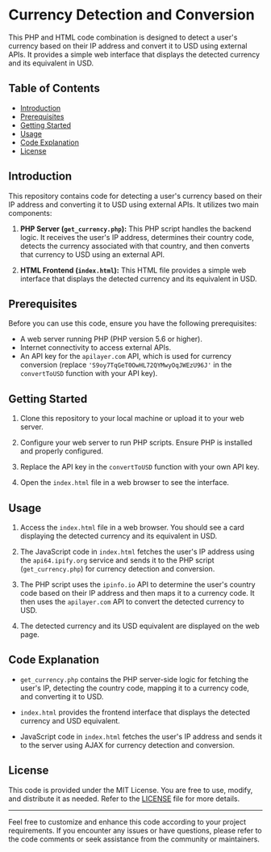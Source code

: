 # Currency Detection and Conversion

This PHP and HTML code combination is designed to detect a user's currency based on their IP address and convert it to USD using external APIs. It provides a simple web interface that displays the detected currency and its equivalent in USD.

## Table of Contents

- [Introduction](#introduction)
- [Prerequisites](#prerequisites)
- [Getting Started](#getting-started)
- [Usage](#usage)
- [Code Explanation](#code-explanation)
- [License](#license)

## Introduction

This repository contains code for detecting a user's currency based on their IP address and converting it to USD using external APIs. It utilizes two main components:

1. **PHP Server (`get_currency.php`):** This PHP script handles the backend logic. It receives the user's IP address, determines their country code, detects the currency associated with that country, and then converts that currency to USD using an external API.

2. **HTML Frontend (`index.html`):** This HTML file provides a simple web interface that displays the detected currency and its equivalent in USD.

## Prerequisites

Before you can use this code, ensure you have the following prerequisites:

- A web server running PHP (PHP version 5.6 or higher).
- Internet connectivity to access external APIs.
- An API key for the `apilayer.com` API, which is used for currency conversion (replace `'S9oy7TqGeT0OwHL72QYMwyOqJWEzU96J'` in the `convertToUSD` function with your API key).

## Getting Started

1. Clone this repository to your local machine or upload it to your web server.

2. Configure your web server to run PHP scripts. Ensure PHP is installed and properly configured.

3. Replace the API key in the `convertToUSD` function with your own API key.

4. Open the `index.html` file in a web browser to see the interface.

## Usage

1. Access the `index.html` file in a web browser. You should see a card displaying the detected currency and its equivalent in USD.

2. The JavaScript code in `index.html` fetches the user's IP address using the `api64.ipify.org` service and sends it to the PHP script (`get_currency.php`) for currency detection and conversion.

3. The PHP script uses the `ipinfo.io` API to determine the user's country code based on their IP address and then maps it to a currency code. It then uses the `apilayer.com` API to convert the detected currency to USD.

4. The detected currency and its USD equivalent are displayed on the web page.

## Code Explanation

- `get_currency.php` contains the PHP server-side logic for fetching the user's IP, detecting the country code, mapping it to a currency code, and converting it to USD.

- `index.html` provides the frontend interface that displays the detected currency and USD equivalent.

- JavaScript code in `index.html` fetches the user's IP address and sends it to the server using AJAX for currency detection and conversion.

## License

This code is provided under the MIT License. You are free to use, modify, and distribute it as needed. Refer to the [LICENSE](LICENSE) file for more details.

---

Feel free to customize and enhance this code according to your project requirements. If you encounter any issues or have questions, please refer to the code comments or seek assistance from the community or maintainers.
